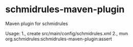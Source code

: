 # schmidrules-maven-plugin
Maven plugin for schmidrules

Usage: 
1., create src/main/config/schmidrules.xml
2., mvn org.schmidrules:schmidrules-maven-plugin:assert
